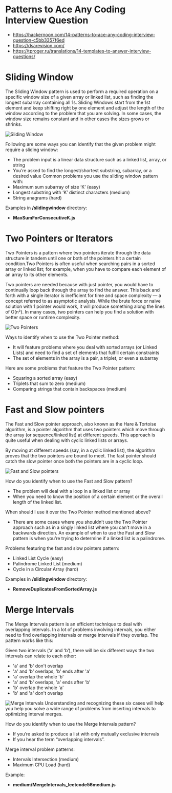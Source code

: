 # Patterns to Ace Any Coding Interview Question

- https://hackernoon.com/14-patterns-to-ace-any-coding-interview-question-c5bb3357f6ed
- https://dsarevision.com/
- https://tproger.ru/translations/14-templates-to-answer-interview-questions/

# Sliding Window

The Sliding Window pattern is used to perform a required operation on a specific window size of a given array or linked list, such as finding the longest subarray containing all 1s. 
Sliding Windows start from the 1st element and keep shifting right by one element and adjust the length of the window according to the problem that you are solving. 
In some cases, the window size remains constant and in other cases the sizes grows or shrinks.

![Sliding Window](https://media.tproger.ru/uploads/2019/07/image8.jpg)

Following are some ways you can identify that the given problem might require a sliding window:
- The problem input is a linear data structure such as a linked list, array, or string
- You’re asked to find the longest/shortest substring, subarray, or a desired value
Common problems you use the sliding window pattern with:
- Maximum sum subarray of size ‘K’ (easy)
- Longest substring with ‘K’ distinct characters (medium)
- String anagrams (hard)

Examples in **/slidingwindow** directory:
- **MaxSumForConsecutiveK.js**

# Two Pointers or Iterators

Two Pointers is a pattern where two pointers iterate through the data structure in tandem until one or both of the pointers hit a certain condition.Two Pointers is often useful when searching pairs in a sorted array or linked list; for example, when you have to compare each element of an array to its other elements.

Two pointers are needed because with just pointer, you would have to continually loop back through the array to find the answer. This back and forth with a single iterator is inefficient for time and space complexity — a concept referred to as asymptotic analysis. While the brute force or naive solution with 1 pointer would work, it will produce something along the lines of O(n²). In many cases, two pointers can help you find a solution with better space or runtime complexity.

![Two Pointers](https://media.tproger.ru/uploads/2019/07/image5.jpg)

Ways to identify when to use the Two Pointer method:
- It will feature problems where you deal with sorted arrays (or Linked Lists) and need to find a set of elements that fulfill certain constraints
- The set of elements in the array is a pair, a triplet, or even a subarray

Here are some problems that feature the Two Pointer pattern:
- Squaring a sorted array (easy)
- Triplets that sum to zero (medium)
- Comparing strings that contain backspaces (medium)

# Fast and Slow pointers

The Fast and Slow pointer approach, also known as the Hare & Tortoise algorithm, is a pointer algorithm that uses two pointers which move through the array (or sequence/linked list) at different speeds. This approach is quite useful when dealing with cyclic linked lists or arrays.

By moving at different speeds (say, in a cyclic linked list), the algorithm proves that the two pointers are bound to meet. The fast pointer should catch the slow pointer once both the pointers are in a cyclic loop.

![Fast and Slow pointers](https://media.tproger.ru/uploads/2019/07/image7.jpg)

How do you identify when to use the Fast and Slow pattern?
- The problem will deal with a loop in a linked list or array
- When you need to know the position of a certain element or the overall length of the linked list.

When should I use it over the Two Pointer method mentioned above?
- There are some cases where you shouldn’t use the Two Pointer approach such as in a singly linked list where you can’t move in a backwards direction. An example of when to use the Fast and Slow pattern is when you’re trying to determine if a linked list is a palindrome.

Problems featuring the fast and slow pointers pattern:
- Linked List Cycle (easy)
- Palindrome Linked List (medium)
- Cycle in a Circular Array (hard)

Examples in **/slidingwindow** directory:
- **RemoveDuplicatesFromSortedArray.js**

# Merge Intervals

The Merge Intervals pattern is an efficient technique to deal with overlapping intervals. In a lot of problems involving intervals, you either need to find overlapping intervals or merge intervals if they overlap. The pattern works like this:

Given two intervals (‘a’ and ‘b’), there will be six different ways the two intervals can relate to each other:
- 'a' and 'b' don't overlap
- 'a' and 'b' overlaps, 'b' ends after 'a'
- 'a' overlap the whole 'b'
- 'a' and 'b' overlaps, 'a' ends after 'b'
- 'b' overlap the whole 'a'
- 'b' and 'a' don't overlap

![Merge Intervals](https://media.tproger.ru/uploads/2019/07/image12.jpg)
Understanding and recognizing these six cases will help you help you solve a wide range of problems from inserting intervals to optimizing interval merges.

How do you identify when to use the Merge Intervals pattern?
- If you’re asked to produce a list with only mutually exclusive intervals
- If you hear the term “overlapping intervals”.
  
Merge interval problem patterns:
- Intervals Intersection (medium)
- Maximum CPU Load (hard)

Example:
- **medium/MergeIntervals_leetcode56medium.js**
